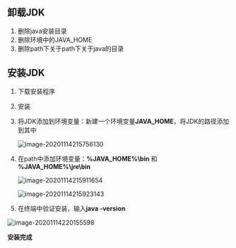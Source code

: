 ## 卸载JDK

1.  删除java安装目录
2. 删除环境中的JAVA_HOME
3. 删除path下关于path下关于java的目录



## 安装JDK

1.  下载安装程序

2. 安装

3. 将JDK添加到环境变量：新建一个环境变量**JAVA_HOME**，将JDK的路径添加到其中

    ![image-20201114215756130](https://img2020.cnblogs.com/blog/2213660/202011/2213660-20201114215757556-1347905174.png)

4. 在path中添加环境变量：**%JAVA_HOME%\bin** 和 **%JAVA_HOME%\jre\bin**

    ![image-20201114215911654](https://img2020.cnblogs.com/blog/2213660/202011/2213660-20201114215913003-1941209897.png)

    ![image-20201114215923143](https://img2020.cnblogs.com/blog/2213660/202011/2213660-20201114215924602-1083369947.png)

5.  在终端中验证安装，输入**java -version**

![image-20201114220155598](https://img2020.cnblogs.com/blog/2213660/202011/2213660-20201114220157122-1804379895.png)

**安装完成**



